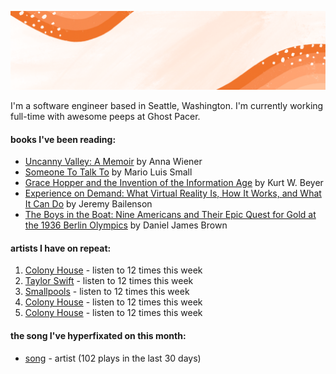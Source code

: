 ![](https://github.com/grace-raper/grace-raper/blob/main/github-readme-header.gif)

I'm a software engineer based in Seattle, Washington. I'm currently working full-time with awesome peeps at Ghost Pacer.

#### books I've been reading:
   <!-- GOODREADS-LIST:START -->
- [Uncanny Valley: A Memoir](https://www.goodreads.com/review/show/5282568347?utm_medium=api&utm_source=rss) by Anna Wiener
- [Someone To Talk To](https://www.goodreads.com/review/show/5229826920?utm_medium=api&utm_source=rss) by Mario Luis Small
- [Grace Hopper and the Invention of the Information Age](https://www.goodreads.com/review/show/5229825858?utm_medium=api&utm_source=rss) by Kurt W. Beyer
- [Experience on Demand: What Virtual Reality Is, How It Works, and What It Can Do](https://www.goodreads.com/review/show/4903740586?utm_medium=api&utm_source=rss) by Jeremy Bailenson
- [The Boys in the Boat: Nine Americans and Their Epic Quest for Gold at the 1936 Berlin Olympics](https://www.goodreads.com/review/show/4992690226?utm_medium=api&utm_source=rss) by Daniel James Brown
<!-- GOODREADS-LIST:END -->

#### artists I have on repeat:

1. [Colony House](www.google.com) - listen to 12 times this week 
2. [Taylor Swift](www.google.com) - listen to 12 times this week 
3. [Smallpools](www.google.com) - listen to 12 times this week 
4. [Colony House](www.google.com) - listen to 12 times this week 
5. [Colony House](www.google.com) - listen to 12 times this week 

#### the song I've hyperfixated on this month: 

* [song](www.google.com) - artist (102 plays in the last 30 days)

<!-- lastfm -->
<p align="center"></p>
<!--
**grace-raper/grace-raper** is a ✨ _special_ ✨ repository because its `README.md` (this file) appears on your GitHub profile.

Here are some ideas to get you started:

- 🔭 I’m currently working on ...
- 🌱 I’m currently learning ...
- 👯 I’m looking to collaborate on ...
- 🤔 I’m looking for help with ...
- 💬 Ask me about ...
- 📫 How to reach me: ...
- 😄 Pronouns: ...
- ⚡ Fun fact: ...
- 🔭 I’m currently on a journey to build **great** things
- 🌱 I’m currently learning **everything** 🤓
- 🤝 I’m looking for help with **finding projects to contribute to!**
- 💬 Ask me about **open source, web development, and community management**
- 📫 Reach me out at
<div>
<details>
  <summary>🧑 More about me</summary>
</details>
</p>
-->
